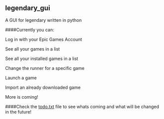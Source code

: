 ## legendary_gui
A GUI for legendary written in python

####Currently you can:

Log in with your Epic Games Account

See all your games in a list

See all your installed games in a list

Change the runner for a specific game

Launch a game

Import an already downloaded game

More is coming!

####Check the [todo.txt](https://github.com/azndd/legendary_gui/blob/master/todo.txt) file to see whats coming and what will be changed in the future!

